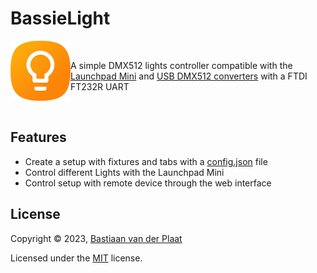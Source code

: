 # BassieLight
<div>
<img align="left" src="web/images/icon-192x192.png" width="96" height="96" />
<br/>
<p>
    A simple DMX512 lights controller compatible with the <a href="https://reverb.com/p/novation-launchpad-mini-mki-pad-controller">Launchpad Mini</a> and <a href="https://www.lixada.com/p-l0385.html">USB DMX512 converters</a> with a FTDI FT232R UART
</p>
<br/>
</div>

## Features
- Create a setup with fixtures and tabs with a [config.json](config.json) file
- Control different Lights with the Launchpad Mini
- Control setup with remote device through the web interface

## License
Copyright &copy; 2023, [Bastiaan van der Plaat](https://bplaat.nl/)

Licensed under the [MIT](LICENSE) license.
